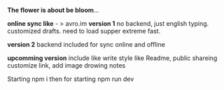**The flower is about be bloom**...


**online sync like** - > avro.im
**version 1**
no backend, just english typing.
customized drafts.
need to load supper extreme fast.

**version 2**
backend included for sync online and offline

**upcomming version**
include like write style like Readme,
public shareing customize link, 
add image 
drowing notes

Starting
npm i
then for starting
npm run dev

